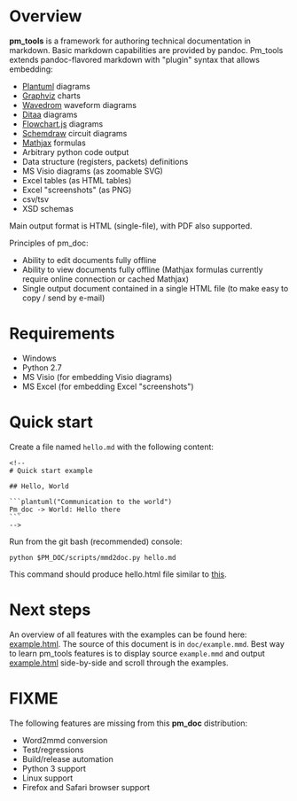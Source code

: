 # Overview

**pm_tools** is a framework for authoring technical documentation in markdown. Basic markdown
capabilities are provided by pandoc. Pm_tools extends pandoc-flavored markdown with "plugin" syntax
that allows embedding:

* [Plantuml](http://plantuml.com) diagrams
* [Graphviz](http://www.graphviz.org) charts
* [Wavedrom](http://wavedrom.com) waveform diagrams
* [Ditaa](http://ditaa.sourceforge.net) diagrams
* [Flowchart.js](http://flowchart.js.org) diagrams
* [Schemdraw](https://cdelker.bitbucket.io/SchemDraw/SchemDraw.html) circuit diagrams
* [Mathjax](https://www.mathjax.org) formulas
* Arbitrary python code output
* Data structure (registers, packets) definitions
* MS Visio diagrams (as zoomable SVG)
* Excel tables (as HTML tables)
* Excel "screenshots" (as PNG)
* csv/tsv
* XSD schemas

Main output format is HTML (single-file), with PDF also supported.

Principles of pm_doc:

* Ability to edit documents fully offline
* Ability to view documents fully offline (Mathjax formulas currently require online connection or
  cached Mathjax)
* Single output document contained in a single HTML file (to make easy to copy / send by e-mail)

# Requirements

* Windows
* Python 2.7
* MS Visio (for embedding Visio diagrams)
* MS Excel (for embedding Excel "screenshots")

# Quick start

Create a file named `hello.md` with the following content:

    <!--
    # Quick start example

    ## Hello, World

    ```plantuml("Communication to the world")
    Pm_doc -> World: Hello there
    ```
    -->

Run from the git bash (recommended) console:

    python $PM_DOC/scripts/mmd2doc.py hello.md

This command should produce hello.html file similar to [this](https://glexey.github.io/pm_tools/doc/hello_world/hello.html).

# Next steps

An overview of all features with the examples can be found here:
[example.html](https://glexey.github.io/pm_tools/doc/example.html). The source of this document is
in `doc/example.mmd`. Best way to learn pm_tools features is to display source `example.mmd` and
output [example.html](https://glexey.github.io/pm_tools/doc/example.html) side-by-side and scroll
through the examples.

# FIXME

The following features are missing from this **pm_doc** distribution:

* Word2mmd conversion
* Test/regressions
* Build/release automation
* Python 3 support
* Linux support
* Firefox and Safari browser support
